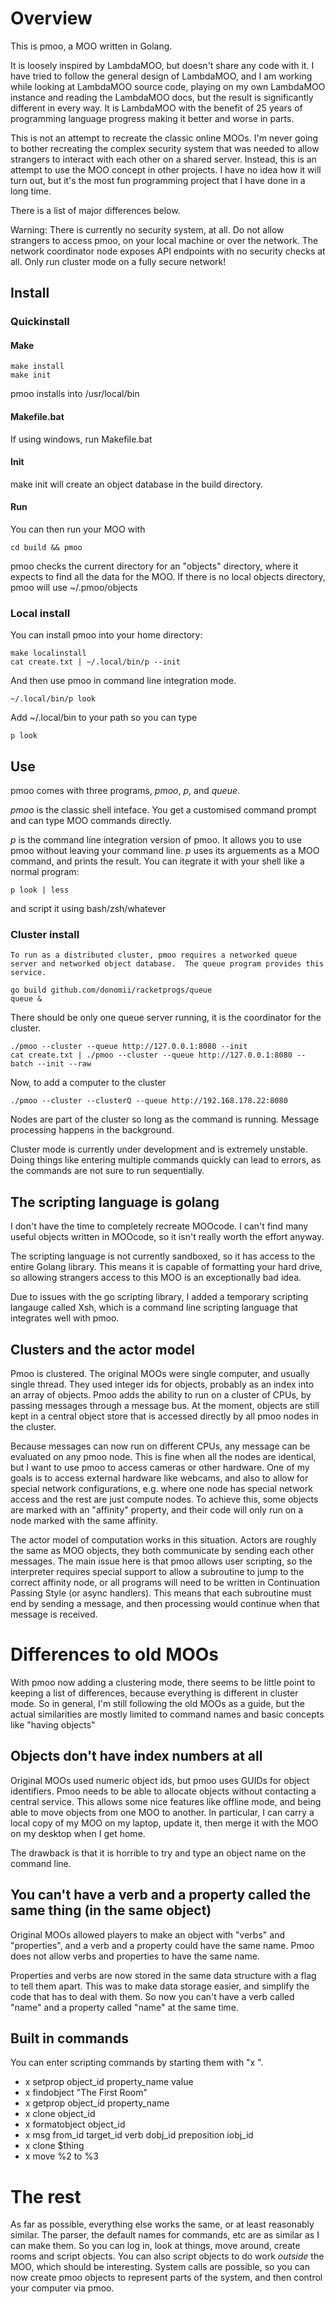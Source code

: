# Overview

This is pmoo, a MOO written in Golang.

It is loosely inspired by LambdaMOO, but doesn't share any code with it.  I have tried to follow the general design of LambdaMOO, and I am working while looking at LambdaMOO source code, playing on my own LambdaMOO instance and reading the LambdaMOO docs, but the result is significantly different in every way.  It is LambdaMOO with the benefit of 25 years of programming language progress making it better and worse in parts.  

This is not an attempt to recreate the classic online MOOs.  I'm never going to bother recreating the complex security system that was needed to allow strangers to interact with each other on a shared server.  Instead, this is an attempt to use the MOO concept in other projects.  I have no idea how it will turn out, but it's the most fun programming project that I have done in a long time.

There is a list of major differences below.

Warning:  There is currently no security system, at all.  Do not allow strangers to access pmoo, on your local machine or over the network.  The network coordinator node exposes API endpoints with no security checks at all.  Only run cluster mode on a fully secure network!


## Install


### Quickinstall

#### Make

	make install
	make init

pmoo installs into /usr/local/bin

#### Makefile.bat

If using windows, run Makefile.bat

#### Init

make init will create an object database in the build directory.  

#### Run

You can then run your MOO with

	cd build && pmoo



pmoo checks the current directory for an "objects" directory, where it expects to find all the data for the MOO.  If there is no local objects directory, pmoo will use ~/.pmoo/objects

### Local install

You can install pmoo into your home directory:

	make localinstall
	cat create.txt | ~/.local/bin/p --init

And then use pmoo in command line integration mode.

	~/.local/bin/p look

Add ~/.local/bin to your path so you can type

	p look

## Use

pmoo comes with three programs, *pmoo*, *p*, and *queue*.  

*pmoo* is the classic shell inteface.  You get a customised command prompt and can type MOO commands directly.

*p* is the command line integration version of pmoo.  It allows you to use pmoo without leaving your command line.  *p* uses its arguements as a MOO command, and prints the result.  You can itegrate it with your shell like a normal program:

	p look | less

and script it using bash/zsh/whatever


### Cluster install

	To run as a distributed cluster, pmoo requires a networked queue server and networked object database.  The queue program provides this service.

	go build github.com/donomii/racketprogs/queue
	queue &

There should be only one queue server running, it is the coordinator for the cluster.


	./pmoo --cluster --queue http://127.0.0.1:8080 --init
	cat create.txt | ./pmoo --cluster --queue http://127.0.0.1:8080 --batch --init --raw

Now, to add a computer to the cluster

	./pmoo --cluster --clusterQ --queue http://192.168.178.22:8080


Nodes are part of the cluster so long as the command is running.  Message processing happens in the background.

Cluster mode is currently under development and is extremely unstable.  Doing things like entering multiple commands quickly can lead to errors, as the commands are not sure to run sequentially.



## The scripting language is golang

 I don't have the time to completely recreate MOOcode.  I can't find many useful objects written in MOOcode, so it isn't really worth the effort anyway.

The scripting language is not currently sandboxed, so it has access to the entire Golang library.  This means it is capable of formatting your hard drive, so allowing strangers access to this MOO is an exceptionally bad idea.

Due to issues with the go scripting library, I added a temporary scripting langauge called Xsh, which is a command line scripting language that integrates well with pmoo.

## Clusters and the actor model

Pmoo is clustered.  The original MOOs were single computer, and usually single thread.  They used integer ids for objects, probably as an index into an array of objects.  Pmoo adds the ability to run on a cluster of CPUs, by passing messages through a message bus.  At the moment, objects are still kept in a central object store that is accessed directly by all pmoo nodes in the cluster.

Because messages can now run on different CPUs, any message can be evaluated on any pmoo node.  This is fine when all the nodes are identical, but I want to use pmoo to access cameras or other hardware.  One of my goals is to access external hardware like webcams, and also to allow for special network configurations, e.g. where one node has special network access and the rest are just compute nodes.  To achieve this, some objects are marked with an "affinity" property, and their code will only run on a node marked with the same affinity.

The actor model of computation works in this situation.  Actors are roughly the same as MOO objects, they both communicate by sending each other messages.  The main issue here is that pmoo allows user scripting, so the interpreter requires special support to allow a subroutine to jump to the correct affinity node, or all programs will need to be written in Continuation Passing Style (or async handlers).  This means that each subroutine must end by sending a message, and then processing would continue when that message is received.

# Differences to old MOOs

With pmoo now adding a clustering mode, there seems to be little point to keeping a list of differences, because everything is different in cluster mode.  So in general, I'm still following the old MOOs as a guide, but the actual similarities are mostly limited to command names and basic concepts like "having objects" 

## Objects don't have index numbers at all

Original MOOs used numeric object ids, but pmoo uses GUIDs for object identifiers.  Pmoo needs to be able to allocate objects without contacting a central service.  This allows some nice features like offline mode, and being able to move objects from one MOO to another. In particular, I can carry a local copy of my MOO on my laptop, update it, then merge it with the MOO on my desktop when I get home.

The drawback is that it is horrible to try and type an object name on the command line.

## You can't have a verb and a property called the same thing (in the same object)

Original MOOs allowed players to make an object with "verbs" and "properties", and a verb and a property could have the same name.  Pmoo does not allow verbs and properties to have the same name.

Properties and verbs are now stored in the same data structure with a flag to tell them apart.  This was to make data storage easier, and simplify the code that has to deal with them.  So now you can't have a verb called "name" and a property called "name" at the same time.

## Built in commands

You can enter scripting commands by starting them with "x ".

* x setprop object_id property_name value
* x findobject "The First Room"
* x getprop object_id property_name
* x clone object_id
* x formatobject object_id
* x msg from_id target_id verb dobj_id preposition iobj_id 
* x clone $thing
* x move %2 to %3


# The rest

As far as possible, everything else works the same, or at least reasonably similar.  The parser, the default names for commands, etc are as similar as I can make them.  So you can log in, look at things, move around, create rooms and script objects.  You can also script objects to do work _outside_ the MOO, which should be interesting.  System calls are possible, so you can now create pmoo objects to represent parts of the system, and then control your computer via pmoo.
